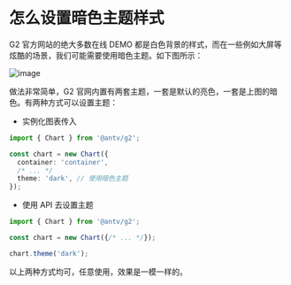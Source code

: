 # 怎么设置暗色主题样式

G2 官方网站的绝大多数在线 DEMO 都是白色背景的样式，而在一些例如大屏等炫酷的场景，我们可能需要使用暗色主题。如下图所示：

![image](https://user-images.githubusercontent.com/7856674/131428766-29c415a6-4ec7-49bd-8339-7cf324098acf.png)

做法非常简单，G2 官网内置有两套主题，一套是默认的亮色，一套是上图的暗色。有两种方式可以设置主题：

 - 实例化图表传入

```ts
import { Chart } from '@antv/g2';

const chart = new Chart({
  container: 'container',
  /* ... */
  theme: 'dark', // 使用暗色主题
});
```


 - 使用 API 去设置主题

```ts
import { Chart } from '@antv/g2';

const chart = new Chart({/* ... */});

chart.theme('dark');
```

以上两种方式均可，任意使用，效果是一模一样的。
